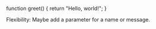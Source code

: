 function greet() {
    return "Hello, world!";
}


Flexibility: Maybe add a parameter for a name or message.
